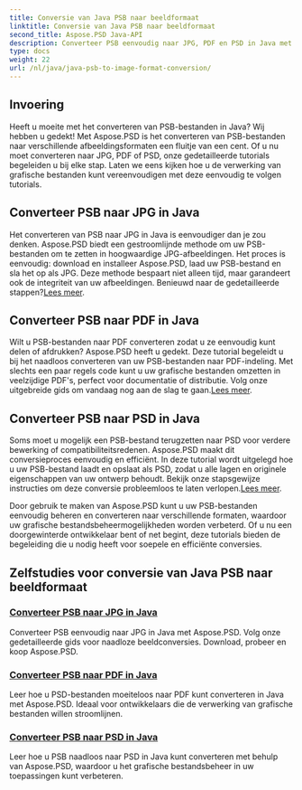 ```yaml
---
title: Conversie van Java PSB naar beeldformaat
linktitle: Conversie van Java PSB naar beeldformaat
second_title: Aspose.PSD Java-API
description: Converteer PSB eenvoudig naar JPG, PDF en PSD in Java met Aspose.PSD. Volg onze tutorials voor naadloze beeldconversies en verbeter uw projecten.
type: docs
weight: 22
url: /nl/java/java-psb-to-image-format-conversion/
---
```

## Invoering
Heeft u moeite met het converteren van PSB-bestanden in Java? Wij hebben u gedekt! Met Aspose.PSD is het converteren van PSB-bestanden naar verschillende afbeeldingsformaten een fluitje van een cent. Of u nu moet converteren naar JPG, PDF of PSD, onze gedetailleerde tutorials begeleiden u bij elke stap. Laten we eens kijken hoe u de verwerking van grafische bestanden kunt vereenvoudigen met deze eenvoudig te volgen tutorials.

## Converteer PSB naar JPG in Java

 Het converteren van PSB naar JPG in Java is eenvoudiger dan je zou denken. Aspose.PSD biedt een gestroomlijnde methode om uw PSB-bestanden om te zetten in hoogwaardige JPG-afbeeldingen. Het proces is eenvoudig: download en installeer Aspose.PSD, laad uw PSB-bestand en sla het op als JPG. Deze methode bespaart niet alleen tijd, maar garandeert ook de integriteit van uw afbeeldingen. Benieuwd naar de gedetailleerde stappen?[Lees meer](./convert-psb-to-jpg-java/).

## Converteer PSB naar PDF in Java

Wilt u PSB-bestanden naar PDF converteren zodat u ze eenvoudig kunt delen of afdrukken? Aspose.PSD heeft u gedekt. Deze tutorial begeleidt u bij het naadloos converteren van uw PSB-bestanden naar PDF-indeling. Met slechts een paar regels code kunt u uw grafische bestanden omzetten in veelzijdige PDF's, perfect voor documentatie of distributie. Volg onze uitgebreide gids om vandaag nog aan de slag te gaan.[Lees meer](./convert-psb-to-pdf-java/).

## Converteer PSB naar PSD in Java

 Soms moet u mogelijk een PSB-bestand terugzetten naar PSD voor verdere bewerking of compatibiliteitsredenen. Aspose.PSD maakt dit conversieproces eenvoudig en efficiënt. In deze tutorial wordt uitgelegd hoe u uw PSB-bestand laadt en opslaat als PSD, zodat u alle lagen en originele eigenschappen van uw ontwerp behoudt. Bekijk onze stapsgewijze instructies om deze conversie probleemloos te laten verlopen.[Lees meer](./convert-psb-to-psd-java/).

Door gebruik te maken van Aspose.PSD kunt u uw PSB-bestanden eenvoudig beheren en converteren naar verschillende formaten, waardoor uw grafische bestandsbeheermogelijkheden worden verbeterd. Of u nu een doorgewinterde ontwikkelaar bent of net begint, deze tutorials bieden de begeleiding die u nodig heeft voor soepele en efficiënte conversies.

## Zelfstudies voor conversie van Java PSB naar beeldformaat
### [Converteer PSB naar JPG in Java](./convert-psb-to-jpg-java/)
Converteer PSB eenvoudig naar JPG in Java met Aspose.PSD. Volg onze gedetailleerde gids voor naadloze beeldconversies. Download, probeer en koop Aspose.PSD.
### [Converteer PSB naar PDF in Java](./convert-psb-to-pdf-java/)
Leer hoe u PSD-bestanden moeiteloos naar PDF kunt converteren in Java met Aspose.PSD. Ideaal voor ontwikkelaars die de verwerking van grafische bestanden willen stroomlijnen.
### [Converteer PSB naar PSD in Java](./convert-psb-to-psd-java/)
Leer hoe u PSB naadloos naar PSD in Java kunt converteren met behulp van Aspose.PSD, waardoor u het grafische bestandsbeheer in uw toepassingen kunt verbeteren.